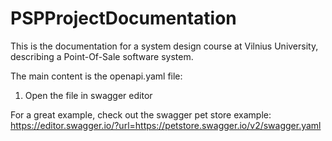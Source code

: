 # PSPProjectDocumentation

This is the documentation for a system design course at Vilnius University, describing a Point-Of-Sale software system.

The main content is the openapi.yaml file:
1. Open the file in swagger editor

For a great example, check out the swagger pet store example:
https://editor.swagger.io/?url=https://petstore.swagger.io/v2/swagger.yaml
